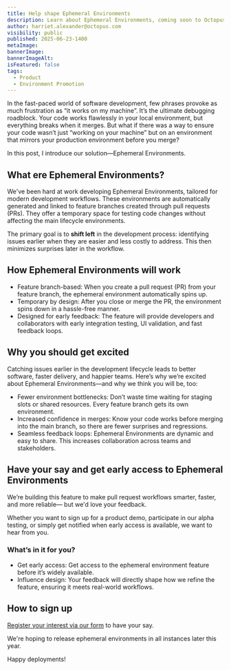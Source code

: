 ```yaml
---
title: Help shape Ephemeral Environments
description: Learn about Ephemeral Environments, coming soon to Octopus, and help us shape the feature.
author: harriet.alexander@octopus.com
visibility: public
published: 2025-06-23-1400
metaImage: 
bannerImage: 
bannerImageAlt: 
isFeatured: false
tags: 
  - Product
  - Environment Promotion
---
```


In the fast-paced world of software development, few phrases provoke as much frustration as “it works on my machine”. It’s the ultimate debugging roadblock. Your code works flawlessly in your local environment, but everything breaks when it merges. But what if there was a way to ensure your code wasn’t just “working on your machine” but on an environment that mirrors your production environment before you merge?

In this post, I introduce our solution—Ephemeral Environments.

## What ere Ephemeral Environments?

We've been hard at work developing Ephemeral Environments, tailored for modern development workflows. These environments are automatically generated and linked to feature branches created through pull requests (PRs). They offer a temporary space for testing code changes without affecting the main lifecycle environments. 

The primary goal is to **shift left** in the development process: identifying issues earlier when they are easier and less costly to address. This then minimizes surprises later in the workflow. 

## How Ephemeral Environments will work

- Feature branch-based: When you create a pull request (PR) from your feature branch, the ephemeral environment automatically spins up.
- Temporary by design: After you close or merge the PR, the environment spins down in a hassle-free manner.
- Designed for early feedback: The feature will provide developers and collaborators with early integration testing, UI validation, and fast feedback loops.

## Why you should get excited

Catching issues earlier in the development lifecycle leads to better software, faster delivery, and happier teams. Here’s why we’re excited about Ephemeral Environments—and why we think you will be, too:

- Fewer environment bottlenecks: Don’t waste time waiting for staging slots or shared resources. Every feature branch gets its own environment.
- Increased confidence in merges: Know your code works before merging into the main branch, so there are fewer surprises and regressions.
- Seamless feedback loops: Ephemeral Environments are dynamic and easy to share. This increases collaboration across teams and stakeholders.

## Have your say and get early access to Ephemeral Environments

We’re building this feature to make pull request workflows smarter, faster, and more reliable— but we'd love your feedback.

Whether you want to sign up for a product demo, participate in our alpha testing, or simply get notified when early access is available, we want to hear from you.

### What’s in it for you?

- Get early access: Get access to the ephemeral environment feature before it’s widely available.
- Influence design: Your feedback will directly shape how we refine the feature, ensuring it meets real-world workflows.

## How to sign up

[Register your interest via our form](https://admin.typeform.com/form/ZOia9Aje/create?block=9ded49c0-1887-400a-a9ba-5e2ae8aab68d) to have your say.

We're hoping to release ephemeral environments in all instances later this year.

Happy deployments!